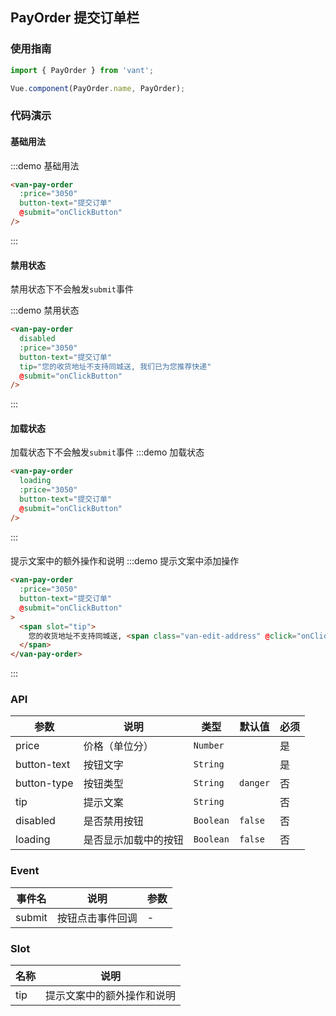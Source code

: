 ## PayOrder 提交订单栏

<script>
import { Toast } from 'packages';

export default {
  methods: {
    onClickButton() {
      Toast('点击按钮');
    },
    onClickEditAddress() {
      Toast('修改地址');
    }
  }
}
</script>

<style>
.demo-pay-order {
  .van-pay-order {
    position: relative;
  }
  .van-edit-address {
    color: #38F;
  }
}
</style>

### 使用指南
``` javascript
import { PayOrder } from 'vant';

Vue.component(PayOrder.name, PayOrder);
```

### 代码演示

#### 基础用法

:::demo 基础用法
```html
<van-pay-order
  :price="3050"
  button-text="提交订单"
  @submit="onClickButton"
/>
```
:::

#### 禁用状态
禁用状态下不会触发`submit`事件

:::demo 禁用状态
```html
<van-pay-order
  disabled
  :price="3050"
  button-text="提交订单"
  tip="您的收货地址不支持同城送, 我们已为您推荐快递"
  @submit="onClickButton"
/>
```
:::

#### 加载状态
加载状态下不会触发`submit`事件
:::demo 加载状态
```html
<van-pay-order
  loading
  :price="3050"
  button-text="提交订单"
  @submit="onClickButton"
/>
```
:::

#### 
提示文案中的额外操作和说明
:::demo 提示文案中添加操作
```html
<van-pay-order
  :price="3050"
  button-text="提交订单"
  @submit="onClickButton"
>
  <span slot="tip">
    您的收货地址不支持同城送, <span class="van-edit-address" @click="onClickEditAddress">修改地址 ></span>
  </span>
</van-pay-order>
```
:::

### API

| 参数       | 说明      | 类型       | 默认值       | 必须      |
|-----------|-----------|-----------|-------------|-------------|
| price | 价格（单位分） |  `Number` |  | 是 |
| button-text | 按钮文字 | `String`  |   | 是 |
| button-type | 按钮类型 |  `String` | `danger` | 否 |
| tip | 提示文案 |  `String` |  | 否 |
| disabled | 是否禁用按钮 |  `Boolean` | `false` | 否 |
| loading | 是否显示加载中的按钮 |  `Boolean` | `false` | 否 |

### Event

| 事件名       | 说明      | 参数       |
|-----------|-----------|-----------|
| submit | 按钮点击事件回调 | - |

### Slot

| 名称      | 说明      |
|-----------|-----------|
| tip | 提示文案中的额外操作和说明 |
